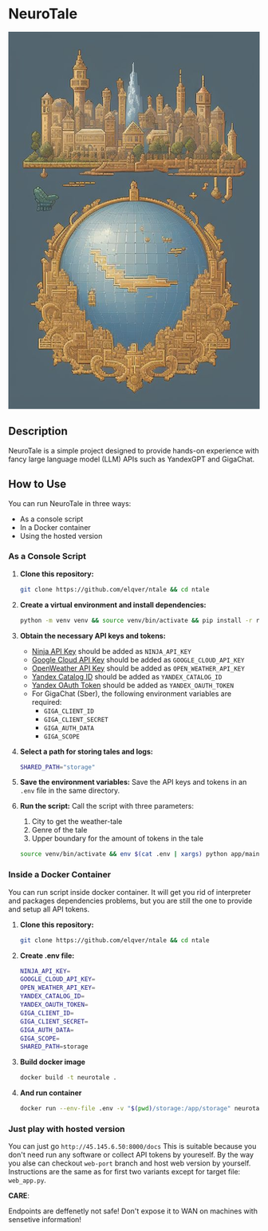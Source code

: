# NeuroTale

![Logo](./ntale.jpg)

## Description
NeuroTale is a simple project designed to provide hands-on experience with fancy large language model (LLM) APIs such as YandexGPT and GigaChat.

## How to Use

You can run NeuroTale in three ways:
- As a console script
- In a Docker container
- Using the hosted version

### As a Console Script

1. **Clone this repository:**
    ```sh
    git clone https://github.com/elqver/ntale && cd ntale
    ```

2. **Create a virtual environment and install dependencies:**
    ```sh
    python -m venv venv && source venv/bin/activate && pip install -r requirements.txt
    ```

3. **Obtain the necessary API keys and tokens:**
    - [Ninja API Key](https://api-ninjas.com/profile) should be added as `NINJA_API_KEY`
    - [Google Cloud API Key](https://console.cloud.google.com/apis/credentials) should be added as `GOOGLE_CLOUD_API_KEY`
    - [OpenWeather API Key](https://home.openweathermap.org/api_keys) should be added as `OPEN_WEATHER_API_KEY`
    - [Yandex Catalog ID](https://console.yandex.cloud/) should be added as `YANDEX_CATALOG_ID`
    - [Yandex OAuth Token](https://yandex.cloud/en/docs/iam/concepts/authorization/oauth-token) should be added as `YANDEX_OAUTH_TOKEN`
    - For GigaChat (Sber), the following environment variables are required:
        - `GIGA_CLIENT_ID`
        - `GIGA_CLIENT_SECRET`
        - `GIGA_AUTH_DATA`
        - `GIGA_SCOPE`

4. **Select a path for storing tales and logs:**
    ```sh
    SHARED_PATH="storage"
    ```

5. **Save the environment variables:**
    Save the API keys and tokens in an `.env` file in the same directory.

6. **Run the script:**
    Call the script with three parameters:
    1. City to get the weather-tale
    2. Genre of the tale
    3. Upper boundary for the amount of tokens in the tale
    ```sh
    source venv/bin/activate && env $(cat .env | xargs) python app/main.py Moscow Action 2000
    ```

### Inside a Docker Container

You can run script inside docker container. 
It will get you rid of interpreter and packages dependencies problems, 
but you are still the one to provide and setup all API tokens.


1. **Clone this repository:**
    ```sh
    git clone https://github.com/elqver/ntale && cd ntale
    ```

2. **Create .env file:**
    ```sh
    NINJA_API_KEY=
    GOOGLE_CLOUD_API_KEY=
    OPEN_WEATHER_API_KEY=
    YANDEX_CATALOG_ID=
    YANDEX_OAUTH_TOKEN=
    GIGA_CLIENT_ID=
    GIGA_CLIENT_SECRET=
    GIGA_AUTH_DATA=
    GIGA_SCOPE=
    SHARED_PATH=storage
    ```

3. **Build docker image**
    ```sh
    docker build -t neurotale .
    ```

4. **And run container**
    ```sh
    docker run --env-file .env -v "$(pwd)/storage:/app/storage" neurotale Saratov Action 2000
    ```

### Just play with hosted version

You can just go `http://45.145.6.50:8000/docs`
This is suitable because you don't need run any software or collect API tokens by youreself.
By the way you alse can checkout `web-port` branch and host web version by yourself.
Instructions are the same as for first two variants except for target file: `web_app.py`.

**CARE**: 

Endpoints are deffenetly not safe! 
Don't expose it to WAN on machines with sensetive information!
